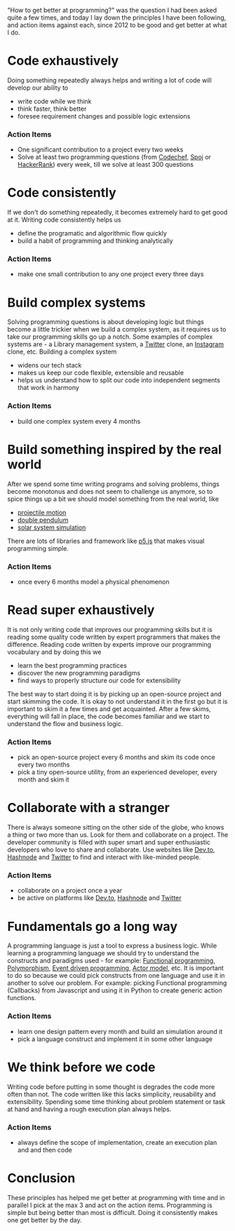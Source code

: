 "How to get better at programming?" was the question I had been asked quite a few times, and today I lay down the principles I have been following, and action items against each, since 2012 to be good and get better at what I do.

# Code exhaustively
Doing something repeatedly always helps and writing a lot of code will develop our ability to

 - write code while we think
 - think faster, think better
 - foresee requirement changes and possible logic extensions

### Action Items

 - One significant contribution to a project every two weeks
 - Solve at least two programming questions (from [Codechef](https://www.codechef.com/), [Spoj](https://www.spoj.com/) or [HackerRank](https://www.hackerrank.com/)) every week, till we solve at least 300 questions

# Code consistently
If we don't do something repeatedly, it becomes extremely hard to get good at it. Writing code consistently helps us

 - define the programatic and algorithmic flow quickly
 - build a habit of programming and thinking analytically

### Action Items

 - make one small contribution to any one project every three days

# Build complex systems
Solving programming questions is about developing logic but things become a little trickier when we build a complex system, as it requires us to take our programming skills go up a notch. Some examples of complex systems are - a Library management system, a [Twitter](https://twitter.com) clone, an [Instagram](https://www.instagram.com/) clone, etc. Building a complex system

 - widens our tech stack
 - makes us keep our code flexible, extensible and reusable
 - helps us understand how to split our code into independent segments that work in harmony

### Action Items

 - build one complex system every 4 months

# Build something inspired by the real world
After we spend some time writing programs and solving problems, things become monotonus and does not seem to challenge us anymore, so to spice things up a bit we should model something from the real world, like

  - [projectile motion](https://en.wikipedia.org/wiki/Projectile_motion)
  - [double pendulum](https://en.wikipedia.org/wiki/Double_pendulum)
  - [solar system simulation](https://en.wikipedia.org/wiki/Numerical_model_of_the_Solar_System)

There are lots of libraries and framework like [p5.js](https://p5js.org) that makes visual programming simple.

### Action Items

 - once every 6 months model a physical phenomenon

# Read super exhaustively
It is not only writing code that improves our programming skills but it is reading some quality code written by expert programmers that makes the difference. Reading code written by experts improve our programming vocabulary and by doing this we

 - learn the best programming practices
 - discover the new programming paradigms
 - find ways to properly structure our code for extensibility

The best way to start doing it is by picking up an open-source project and start skimming the code. It is okay to not understand it in the first go but it is important to skim it a few times and get acquainted. After a few skims, everything will fall in place, the code becomes familiar and we start to understand the flow and business logic.

### Action Items

 - pick an open-source project every 6 months and skim its code once every two months
 - pick a tiny open-source utility, from an experienced developer, every month and skim it

# Collaborate with a stranger
There is always someone sitting on the other side of the globe, who knows a thing or two more than us. Look for them and collaborate on a project. The developer community is filled with super smart and super enthusiastic developers who love to share and collaborate. Use websites like [Dev.to](https://dev.to/), [Hashnode](https://hashnode.com/) and [Twitter](https://twitter.com/) to find and interact with like-minded people.

### Action Items

 - collaborate on a project once a year
 - be active on platforms like [Dev.to](https://dev.to/), [Hashnode](https://hashnode.com/) and [Twitter](https://twitter.com/)

# Fundamentals go a long way
A programming language is just a tool to express a business logic. While learning a programming language we should try to understand the constructs and paradigms used - for example: [Functional programming](https://en.wikipedia.org/wiki/Functional_programming), [Polymorphism](https://en.wikipedia.org/wiki/Polymorphism_(computer_science)), [Event driven programming](https://en.wikipedia.org/wiki/Event-driven_programming), [Actor model](https://en.wikipedia.org/wiki/Actor_model), etc. It is important to do so because we could pick constructs from one language and use it in another to solve our problem. For example: picking Functional programming (Callbacks) from Javascript and using it in Python to create generic action functions.

### Action Items

 - learn one design pattern every month and build an simulation around it
 - pick a language construct and implement it in some other language

# We think before we code
Writing code before putting in some thought is degrades the code more often than not. The code written like this lacks simplicity, reusability and extensibility. Spending some time thinking about problem statement or task at hand and having a rough execution plan always helps.

### Action Items

 - always define the scope of implementation, create an execution plan and and then code

# Conclusion
These principles has helped me get better at programming with time and in parallel I pick at the max 3 and act on the action items. Programming is simple but being better than most is difficult. Doing it consistently makes one get better by the day.
